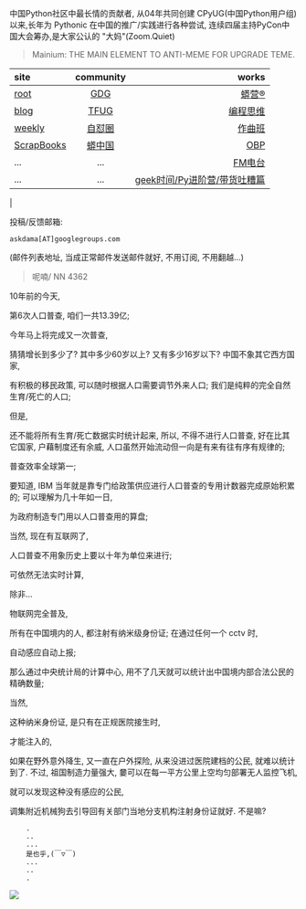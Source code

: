 中国Python社区中最长情的贡献者, 从04年共同创建 CPyUG(中国Python用户组)以来,长年为 Pythonic 在中国的推广/实践进行各种尝试, 连续四届主持PyCon中国大会筹办,是大家公认的 "大妈"(Zoom.Quiet)

> Mainium: THE MAIN ELEMENT TO ANTI-MEME FOR UPGRADE TEME.

| site | community | works |
| :-----| :----: | ----: |
| [root](http://zoomquiet.io/) | [GDG](https://blog.zhgdg.org/) | [蟒营®](https://doc.101.camp/) |
| [blog](https://blog.zoomquiet.io/pages/zoomquiet.html) | [TFUG](http://zh.tfug.world/) | [编程思维](https://py.101.camp/) |
| [weekly](http://weekly.pychina.org/) | [自怼圈](https://du.101.camp/) | [作曲班](https://mu.101.camp/) |
| [ScrapBooks](https://zoomquiet.io/collection.html) | [蟒中国](https://pychina.org/) | [OBP](https://zoomquiet.io/obp/index.html) |
| ... | ... | [FM电台](https://fm.101.camp/) |
| ... | ... | [geek时间/Py进阶营/带货吐糟篇](https://fm.101.camp/2020/geek2py-dama.html) 
 |


投稿/反馈邮箱:

    askdama[AT]googlegroups.com

(邮件列表地址, 
当成正常邮件发送邮件就好, 不用订阅, 不用翻越...)


> ​呢喃/ NN 4362



​10年前的今天,

第6次人口普查,
咱们一共13.39亿;

今年马上将完成又一次普查,

猜猜增长到多少了?
其中多少60岁以上?
又有多少16岁以下?
中国不象其它西方国家,

有积极的移民政策,
可以随时根据人口需要调节外来人口;
我们是纯粹的完全自然生育/死亡的人口;

但是,

还不能将所有生育/死亡数据实时统计起来,
所以,
不得不进行人口普查,
好在比其它国家,
户藉制度还有余威,
人口虽然开始流动但一向是有来有往有序有规律的;

普查效率全球第一;



要知道,
IBM 当年就是靠专门给政策供应进行人口普查的专用计数器完成原始积累的;
可以理解为几十年如一日,

为政府制造专门用以人口普查用的算盘;

当然,
现在有互联网了,

人口普查不用象历史上要以十年为单位来进行;

可依然无法实时计算,

除非...

物联网完全普及,

所有在中国境内的人,
都注射有纳米级身份证;
在通过任何一个 cctv 时,

自动感应自动上报;

那么通过中央统计局的计算中心,
用不了几天就可以统计出中国境内部合法公民的精确数量;

当然,

这种纳米身份证,
是只有在正规医院接生时,

才能注入的,

如果在野外意外降生,
又一直在户外探险,
从来没进过医院建档的公民,
就难以统计到了.
不过,
祖国制造力量强大,
嘦可以在每一平方公里上空均匀部署无人监控飞机,

就可以发现这种没有感应的公民,

调集附近机械狗去引导回有关部门当地分支机构注射身份证就好.
不是嘛?






```
    .
    ..
    ...
    是也乎,(￣▽￣)
    ...
    ..
    .
```


![](http://ydlj.zoomquiet.top/ipic/2021-04-27-zq42-today-card-2104.028.jpeg)



